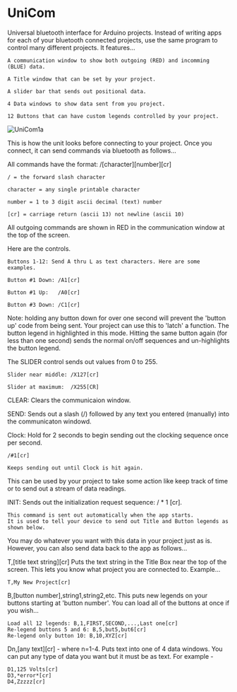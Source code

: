 # UniCom
Universal bluetooth interface for Arduino projects. Instead of writing apps for each of your bluetooth connected projects, use the same program to control many different projects.  It features...

    A communication window to show both outgoing (RED) and incomming (BLUE) data.
    
    A Title window that can be set by your project.
    
    A slider bar that sends out positional data.
    
    4 Data windows to show data sent from you project.
    
    12 Buttons that can have custom legends controlled by your project.
    

![UniCom1a](https://user-images.githubusercontent.com/46026730/191946727-d62cf5e2-7418-49cc-b4e3-b1366e27de0b.jpg)

This is how the unit looks before connecting to your project.  Once you connect, it can send commands via bluetooth as follows...

All commands have the format: /[character][number][cr]

    / = the forward slash character

    character = any single printable character

    number = 1 to 3 digit ascii decimal (text) number

    [cr] = carriage return (ascii 13) not newline (ascii 10)



All outgoing commands are shown in RED in the communication window at the top of the screen.

Here are the controls.

    Buttons 1-12: Send A thru L as text characters. Here are some examples.

    Button #1 Down: /A1[cr]

    Button #1 Up:   /A0[cr]

    Button #3 Down: /C1[cr]

Note: holding any button down for over one second will prevent the 'button up' code from being sent.  Your project can use this to 'latch' a function.  The button legend in highlighted in this mode.  Hitting the same button again (for less than one second) sends the normal on/off sequences and un-highlights the button legend.


The SLIDER control sends out values from 0 to 255.

    Slider near middle: /X127[cr]

    Slider at maximum:  /X255[CR]
    
CLEAR:  Clears the communicaion window.

SEND: Sends out a slash (/) followed by any text you entered (manually) into the communicaton windowd.

Clock:  Hold for 2 seconds to begin sending out the clocking sequence once per second.

    /#1[cr]
    
    Keeps sending out until Clock is hit again.

This can be used by your project to take some action like keep track of time or to send out a stream of data readings.
    
    
INIT: Sends out the initialization request sequence: / * 1 [cr].
    
    This command is sent out automatically when the app starts.
    It is used to tell your device to send out Title and Button legends as shown below.

You may do whatever you want with this data in your project just as is.  However, you can also send data back to the app as follows...

T,[title text string][cr]
    Puts the text string in the Title Box near the top of the screen.  This lets you know what project you are connected to.  Example...
    
    T,My New Project[cr]
    
B,[button number],string1,string2,etc.
    This puts new legends on your buttons starting at 'button number'.  You can load all of the buttons at once if you wish...
    
    Load all 12 legends: B,1,FIRST,SECOND,...,Last one[cr]
    Re-legend buttons 5 and 6: B,5,but5,but6[cr]
    Re-legend only button 10: B,10,XYZ[cr]
    
    
Dn,[any text][cr] - where n=1-4. Puts text into one of 4 data windows. You can put any type of data you want but it must be as text. For example -

    D1,125 Volts[cr]
    D3,*error*[cr]
    D4,Zzzzz[cr]



    
    
    
    




